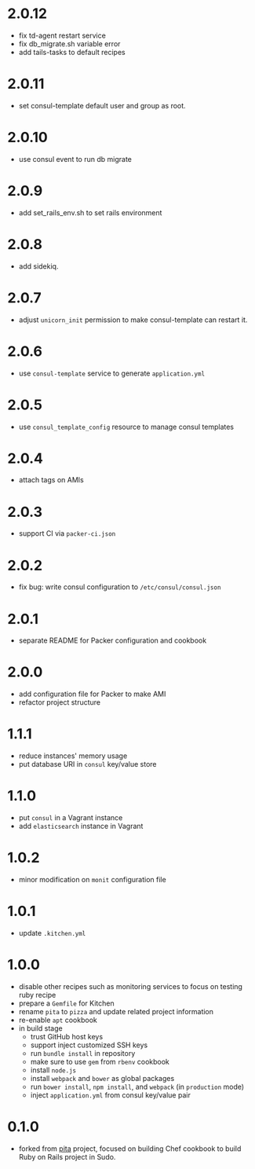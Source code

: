 # 2.0.12
* fix td-agent restart service
* fix db_migrate.sh variable error
* add tails-tasks to default recipes

# 2.0.11

* set consul-template default user and group as root.

# 2.0.10

* use consul event to run db migrate

# 2.0.9

* add set_rails_env.sh to set rails environment

# 2.0.8

* add sidekiq.

# 2.0.7

* adjust `unicorn_init` permission to make consul-template can restart it.

# 2.0.6

* use `consul-template` service to generate `application.yml`

# 2.0.5

* use `consul_template_config` resource to manage consul templates

# 2.0.4

* attach tags on AMIs

# 2.0.3

* support CI via `packer-ci.json`

# 2.0.2

* fix bug: write consul configuration to `/etc/consul/consul.json`

# 2.0.1

* separate README for Packer configuration and cookbook

# 2.0.0

* add configuration file for Packer to make AMI
* refactor project structure

# 1.1.1

* reduce instances' memory usage
* put database URI in `consul` key/value store

# 1.1.0

* put `consul` in a Vagrant instance
* add `elasticsearch` instance in Vagrant

# 1.0.2

* minor modification on `monit` configuration file

# 1.0.1

* update `.kitchen.yml`

# 1.0.0

* disable other recipes such as monitoring services to focus on testing ruby recipe
* prepare a `Gemfile` for Kitchen
* rename `pita` to `pizza` and update related project information
* re-enable `apt` cookbook
* in build stage
    * trust GitHub host keys
    * support inject customized SSH keys
    * run `bundle install` in repository
    * make sure to use `gem` from `rbenv` cookbook
    * install `node.js`
    * install `webpack` and `bower` as global packages
    * run `bower install`, `npm install`, and `webpack` (in `production` mode)
    * inject `application.yml` from consul key/value pair

# 0.1.0

* forked from [pita](https://github.com/sudo-recruit/pita) project, focused on building Chef cookbook to build Ruby on Rails project in Sudo.
